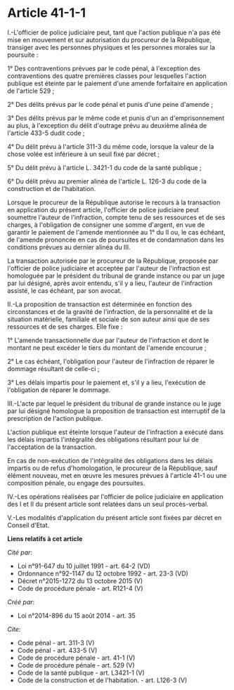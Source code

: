 # Article 41-1-1

I.-L'officier de police judiciaire peut, tant que l'action publique n'a pas été mise en mouvement et sur autorisation du
procureur de la République, transiger avec les personnes physiques et les personnes morales sur la poursuite : 

1° Des contraventions prévues par le code pénal, à l'exception des contraventions des quatre premières classes pour
lesquelles l'action publique est éteinte par le paiement d'une amende forfaitaire en application de l'article 529 ; 

2° Des délits prévus par le code pénal et punis d'une peine d'amende ; 

3° Des délits prévus par le même code et punis d'un an d'emprisonnement au plus, à l'exception du délit d'outrage prévu au
deuxième alinéa de l'article 433-5 dudit code ; 

4° Du délit prévu à l'article 311-3 du même code, lorsque la valeur de la chose volée est inférieure à un seuil fixé par
décret ; 

5° Du délit prévu à l'article L. 3421-1 du code de la santé publique ; 

6° Du délit prévu au premier alinéa de l'article L. 126-3 du code de la construction et de l'habitation. 

Lorsque le procureur de la République autorise le recours à la transaction en application du présent article, l'officier de
police judiciaire peut soumettre l'auteur de l'infraction, compte tenu de ses ressources et de ses charges, à l'obligation de
consigner une somme d'argent, en vue de garantir le paiement de l'amende mentionnée au 1° du II ou, le cas échéant, de
l'amende prononcée en cas de poursuites et de condamnation dans les conditions prévues au dernier alinéa du III. 

La transaction autorisée par le procureur de la République, proposée par l'officier de police judiciaire et acceptée par
l'auteur de l'infraction est homologuée par le président du tribunal de grande instance ou par un juge par lui désigné, après
avoir entendu, s'il y a lieu, l'auteur de l'infraction assisté, le cas échéant, par son avocat. 

II.-La proposition de transaction est déterminée en fonction des circonstances et de la gravité de l'infraction, de la
personnalité et de la situation matérielle, familiale et sociale de son auteur ainsi que de ses ressources et de ses charges.
Elle fixe : 

1° L'amende transactionnelle due par l'auteur de l'infraction et dont le montant ne peut excéder le tiers du montant de
l'amende encourue ; 

2° Le cas échéant, l'obligation pour l'auteur de l'infraction de réparer le dommage résultant de celle-ci ; 

3° Les délais impartis pour le paiement et, s'il y a lieu, l'exécution de l'obligation de réparer le dommage. 

III.-L'acte par lequel le président du tribunal de grande instance ou le juge par lui désigné homologue la proposition de
transaction est interruptif de la prescription de l'action publique. 

L'action publique est éteinte lorsque l'auteur de l'infraction a exécuté dans les délais impartis l'intégralité des
obligations résultant pour lui de l'acceptation de la transaction. 

En cas de non-exécution de l'intégralité des obligations dans les délais impartis ou de refus d'homologation, le procureur de
la République, sauf élément nouveau, met en œuvre les mesures prévues à l'article 41-1 ou une composition pénale, ou engage
des poursuites. 

IV.-Les opérations réalisées par l'officier de police judiciaire en application des I et II du présent article sont relatées
dans un seul procès-verbal. 

V.-Les modalités d'application du présent article sont fixées par décret en Conseil d'Etat.

**Liens relatifs à cet article**

_Cité par_:

  - Loi n°91-647 du 10 juillet 1991 - art. 64-2 (VD)
  - Ordonnance n°92-1147 du 12 octobre 1992 - art. 23-3 (VD)
  - Décret n°2015-1272 du 13 octobre 2015 (V)
  - Code de procédure pénale - art. R121-4 (V)

_Créé par_:

  - Loi n°2014-896 du 15 août 2014 - art. 35

_Cite_:

  - Code pénal - art. 311-3 (V)
  - Code pénal - art. 433-5 (V)
  - Code de procédure pénale - art. 41-1 (V)
  - Code de procédure pénale - art. 529 (V)
  - Code de la santé publique - art. L3421-1 (V)
  - Code de la construction et de l'habitation. - art. L126-3 (V)
